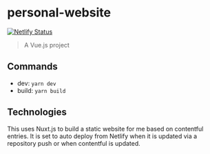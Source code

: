 # personal-website

[![Netlify Status](https://api.netlify.com/api/v1/badges/c2d67ed4-705e-4686-b38c-9f302b6e8c03/deploy-status)](https://app.netlify.com/sites/johnzlotek/deploys)

> A Vue.js project

## Commands
* dev: `yarn dev`
* build: `yarn build`

## Technologies
This uses Nuxt.js to build a static website for me based on contentful entries. It is set to auto deploy from Netlify when it is updated via a repository push or when contentful is updated.

